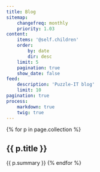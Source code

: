 ```yaml
---
title: Blog
sitemap:
    changefreq: monthly
    priority: 1.03
content:
    items: '@self.children'
    order:
        by: date
        dir: desc
    limit: 5
    pagination: true
    show_date: false
feed:
    description: 'Puzzle-IT blog'
    limit: 10
pagination: true
process:
    markdown: true
    twig: true
---
```


{% for p in page.collection %}
<h2>{{ p.title }}</h2>
{{ p.summary }}
{% endfor %}